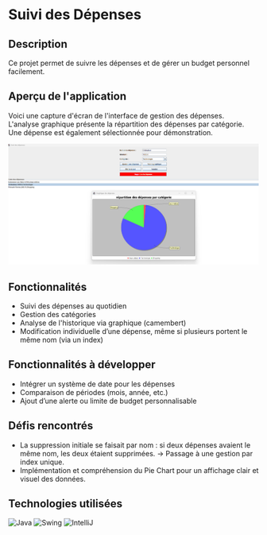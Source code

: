 # Suivi des Dépenses

## Description
Ce projet permet de suivre les dépenses et de gérer un budget personnel facilement.

## Aperçu de l'application
Voici une capture d'écran de l'interface de gestion des dépenses.  
L'analyse graphique présente la répartition des dépenses par catégorie. Une dépense est également sélectionnée pour démonstration.

![Aperçu de l'application](./assets/suivi-depenses-graphique.png)

## Fonctionnalités
- Suivi des dépenses au quotidien
- Gestion des catégories
- Analyse de l'historique via graphique (camembert)
- Modification individuelle d’une dépense, même si plusieurs portent le même nom (via un index)

## Fonctionnalités à développer
- Intégrer un système de date pour les dépenses
- Comparaison de périodes (mois, année, etc.)
- Ajout d’une alerte ou limite de budget personnalisable

## Défis rencontrés
- La suppression initiale se faisait par nom : si deux dépenses avaient le même nom, les deux étaient supprimées. → Passage à une gestion par index unique.
- Implémentation et compréhension du Pie Chart pour un affichage clair et visuel des données.

## Technologies utilisées
<p align="left">
  <img src="https://img.shields.io/badge/Java-ED8B00?style=for-the-badge&logo=java&logoColor=white" alt="Java" />
  <img src="https://img.shields.io/badge/Swing-3DDC84?style=for-the-badge&logo=java&logoColor=white" alt="Swing" />
  <img src="https://img.shields.io/badge/IntelliJIDEA-000000?style=for-the-badge&logo=java&logoColor=white" alt="IntelliJ"/>
</p>
